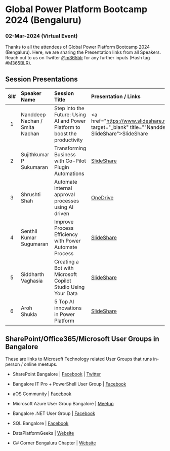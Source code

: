 # Global Power Platform Bootcamp 2024 (Bengaluru)
### 02-Mar-2024 (Virtual Event)

Thanks to all the attendees of Global Power Platform Bootcamp 2024 (Bengaluru).  Here, we are sharing the Presentation links from all Speakers. Reach out to us on Twitter [@m365blr](https://twitter.com/m365blr "Microsoft 365 Bangalore") for any further inputs (Hash tag #M365BLR).

## Session Presentations

| Sl# | Speaker Name | Session Title | Presentation / Links | Recording Link |
|:---:|:------|:-----------|:---------|:------------|
| 1 | Nanddeep Nachan / Smita Nachan | Step into the Future: Using AI and Power Platform to boost the productivity | <a href="https://www.slideshare.net/secret/ygwSvOwrixsRwn" target="_blank" title=""Nanddeep's Personal SlideShare">SlideShare</a>  |
| 2 | Sujithkumar P Sukumaran | Transforming Business with Co-Pilot Plugin Automations  | [SlideShare](https://www.slideshare.net/DiptiChhatrapati/grow-your-sharepoint-development-platform-with-spfx "Dipti's Personal SlideShare") |
| 3 | Shrushti Shah | Automate internal approval processes using AI driven | [OneDrive](https://1drv.ms/p/s!AhFAjmMnFvLPhLx7BWkgoPXUZi90RQ?e=tSachF "Jayakumar's Personal OneDrive") |
| 4 | Senthil Kumar Sugumaran | Improve Process Efficiency with Power Automate Process | [SlideShare](https://drive.google.com/file/d/1ug3UasxPoXeWjfp5oIZbRTTiz8z0FeLX/view?usp=sharing "Ram Prasad's Personal Google Drive") |
| 5 | Siddharth Vaghasia | Creating a Bot with Microsoft Copilot Studio Using Your Data | [SlideShare](https://www.slideshare.net/ramana16/sps-bangalore2019-make-with-photography-and-azure-cognitive-services "Ramana's Personal SlideShare") |
| 6 | Aroh Shukla | 5 Top AI innovations in Power Platform | [SlideShare](https://www.slideshare.net/VigneshGanesanMCPMCI/building-solutions-with-spfx-that-work-across-sharepoint-and-teams "Vignesh's Personal SlideShare") |

## SharePoint/Office365/Microsoft User Groups in Bangalore
These are links to Microsoft Technology related User Groups that runs in-person / online meetups.
* SharePoint Bangalore | [Facebook](https://www.facebook.com/groups/spbangalore/ "Facebook") | [Twitter](https://twitter.com/spbangalore "Twitter")

* Bangalore IT Pro + PowerShell User Group | [Facebook](https://www.facebook.com/groups/psbug/ "Facebook")

* aOS Community | [Facebook](https://www.facebook.com/aosComm/ "Facebook")

* Microsoft Azure User Group Bangalore | [Meetup](https://www.meetup.com/Microsoft-Azure-Bangalore/  "Meetup")

* Bangalore .NET User Group | [Facebook](https://www.facebook.com/groups/BDotNet/  "Facebook")

* SQL Bangalore | [Facebook](https://www.facebook.com/groups/SQLBangalore/   "Facebook")

* DataPlatformGeeks | [Website](http://www.dataplatformgeeks.com/ "Website")

* C# Corner Bengaluru Chapter | [Website](https://www.c-sharpcorner.com/chapters/bengaluru-chapter "C# Corner Bengaluru Chapter")
